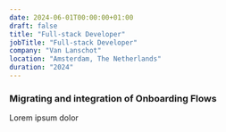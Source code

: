 ```yaml
---
date: 2024-06-01T00:00:00+01:00
draft: false
title: "Full-stack Developer"
jobTitle: "Full-stack Developer"
company: "Van Lanschot"
location: "Amsterdam, The Netherlands"
duration: "2024"
---
```

### Migrating and integration of Onboarding Flows

Lorem ipsum dolor
